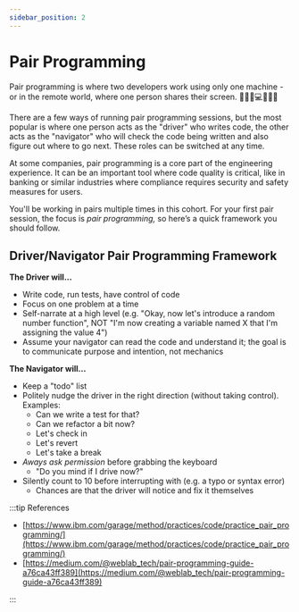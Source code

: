 ```yaml
---
sidebar_position: 2
---
```


# Pair Programming

Pair programming is where two developers work using only one machine - or in the remote world, where one person shares their screen. 👩🏾‍🦳💻👨🏼‍🦰

There are a few ways of running pair programming sessions, but the most popular is where one person acts as the "driver" who writes code, the other acts as the "navigator" who will check the code being written and also figure out where to go next. These roles can be switched at any time.

At some companies, pair programming is a core part of the engineering experience. It can be an important tool where code quality is critical, like in banking or similar industries where compliance requires security and safety measures for users.

You'll be working in pairs multiple times in this cohort. For your first pair session, the focus is *pair programming,* so here’s a quick framework you should follow.

## Driver/Navigator Pair Programming Framework

**The Driver will...**

- Write code, run tests, have control of code
- Focus on one problem at a time
- Self-narrate at a high level (e.g. "Okay, now let's introduce a random number function", NOT "I'm now creating a variable named X that I'm assigning the value 4")
- Assume your navigator can read the code and understand it; the goal is to communicate purpose and intention, not mechanics

**The Navigator will...**

- Keep a "todo" list
- Politely nudge the driver in the right direction (without taking control). Examples:
  - Can we write a test for that?
  - Can we refactor a bit now?
  - Let's check in
  - Let's revert
  - Let's take a break
- *Aways ask permission* before grabbing the keyboard
  - "Do you mind if I drive now?"
- Silently count to 10 before interrupting with (e.g. a typo or syntax error)
  - Chances are that the driver will notice and fix it themselves

:::tip References

- [https://www.ibm.com/garage/method/practices/code/practice_pair_programming/](https://www.ibm.com/garage/method/practices/code/practice_pair_programming/)
- [https://medium.com/@weblab_tech/pair-programming-guide-a76ca43ff389](https://medium.com/@weblab_tech/pair-programming-guide-a76ca43ff389)

:::
